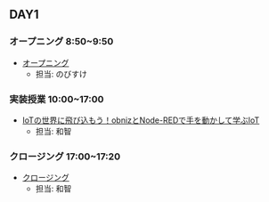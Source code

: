 ## DAY1

### オープニング 8:50~9:50

- [オープニング](https://www.canva.com/design/DAGmxFq5M0s/KZRybsKpJj1cxA2NMnNbHw/edit)
    - 担当: のびすけ

### 実装授業 10:00~17:00

- [IoTの世界に飛び込もう！obnizとNode-REDで手を動かして学ぶIoT](./dev_lesson)
    - 担当: 和智

### クロージング 17:00~17:20

- [クロージング](https://www.canva.com/design/DAGEwjqI__8/N9VlTDkLUwIRN05xbID3lg/edit)
    - 担当: 和智
